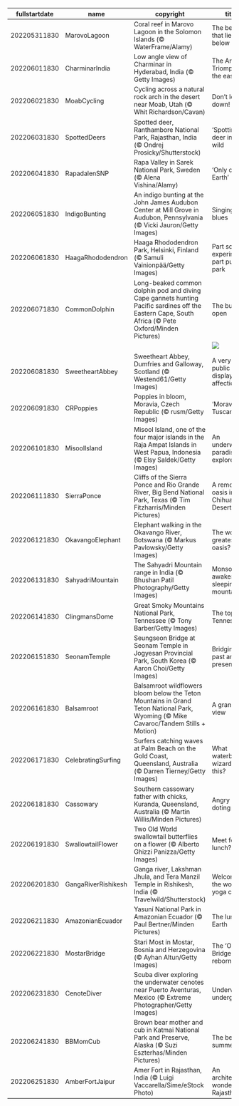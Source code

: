 |fullstartdate|name|copyright|title|image|
|--|--|--|--|--|
202205311830|MarovoLagoon|Coral reef in Marovo Lagoon in the Solomon Islands (© WaterFrame/Alamy)|The beauty that lies below|![](/en-IN/2022/06/202205311830MarovoLagoon.jpg)|
202206011830|CharminarIndia|Low angle view of Charminar in Hyderabad, India (© Getty Images)|The Arc de Triomphe of the east|![](/en-IN/2022/06/202206011830CharminarIndia.jpg)|
202206021830|MoabCycling|Cycling across a natural rock arch in the desert near Moab, Utah (© Whit Richardson/Cavan)|Don’t look down!|![](/en-IN/2022/06/202206021830MoabCycling.jpg)|
202206031830|SpottedDeers|Spotted deer, Ranthambore National Park, Rajasthan, India (© Ondrej Prosicky/Shutterstock)|‘Spotting’ deer in the wild|![](/en-IN/2022/06/202206031830SpottedDeers.jpg)|
202206041830|RapadalenSNP|Rapa Valley in Sarek National Park, Sweden (© Alena Vishina/Alamy)|‘Only one Earth’|![](/en-IN/2022/06/202206041830RapadalenSNP.jpg)|
202206051830|IndigoBunting|An indigo bunting at the John James Audubon Center at Mill Grove in Audubon, Pennsylvania (© Vicki Jauron/Getty Images)|Singing the blues|![](/en-IN/2022/06/202206051830IndigoBunting.jpg)|
202206061830|HaagaRhododendron|Haaga Rhododendron Park, Helsinki, Finland (© Samuli Vainionpää/Getty Images)|Part science experiment, part public park|![](/en-IN/2022/06/202206061830HaagaRhododendron.jpg)|
202206071830|CommonDolphin|Long-beaked common dolphin pod and diving Cape gannets hunting Pacific sardines off the Eastern Cape, South Africa (© Pete Oxford/Minden Pictures)|The buffet is open|![](/en-IN/2022/06/202206071830CommonDolphin.jpg)|
||||![](/en-IN/2022/06/.jpg)|
202206081830|SweetheartAbbey|Sweetheart Abbey, Dumfries and Galloway, Scotland (© Westend61/Getty Images)|A very public display of affection|![](/en-IN/2022/06/202206081830SweetheartAbbey.jpg)|
202206091830|CRPoppies|Poppies in bloom, Moravia, Czech Republic (© rusm/Getty Images)|‘Moravian Tuscany’|![](/en-IN/2022/06/202206091830CRPoppies.jpg)|
202206101830|MisoolIsland|Misool Island, one of the four major islands in the Raja Ampat Islands in West Papua, Indonesia (© Elsy Saldek/Getty Images)|An underwater paradise to explore|![](/en-IN/2022/06/202206101830MisoolIsland.jpg)|
202206111830|SierraPonce|Cliffs of the Sierra Ponce and Rio Grande River, Big Bend National Park, Texas (© Tim Fitzharris/Minden Pictures)|A remote oasis in the Chihuahuan Desert|![](/en-IN/2022/06/202206111830SierraPonce.jpg)|
202206121830|OkavangoElephant|Elephant walking in the Okavango River, Botswana (© Markus Pavlowsky/Getty Images)|The world’s greatest oasis?|![](/en-IN/2022/06/202206121830OkavangoElephant.jpg)|
202206131830|SahyadriMountain|The Sahyadri Mountain range in India (© Bhushan Patil Photography/Getty Images)|Monsoon awakens the sleeping mountains|![](/en-IN/2022/06/202206131830SahyadriMountain.jpg)|
202206141830|ClingmansDome|Great Smoky Mountains National Park, Tennessee (© Tony Barber/Getty Images)|The top of Tennessee|![](/en-IN/2022/06/202206141830ClingmansDome.jpg)|
202206151830|SeonamTemple|Seungseon Bridge at Seonam Temple in Jogyesan Provincial Park, South Korea (© Aaron Choi/Getty Images)|Bridging past and present|![](/en-IN/2022/06/202206151830SeonamTemple.jpg)|
202206161830|Balsamroot|Balsamroot wildflowers bloom below the Teton Mountains in Grand Teton National Park, Wyoming (© Mike Cavaroc/Tandem Stills + Motion)|A grand view|![](/en-IN/2022/06/202206161830Balsamroot.jpg)|
202206171830|CelebratingSurfing|Surfers catching waves at Palm Beach on the Gold Coast, Queensland, Australia (© Darren Tierney/Getty Images)|What waterborne wizardry is this?|![](/en-IN/2022/06/202206171830CelebratingSurfing.jpg)|
202206181830|Cassowary|Southern cassowary father with chicks, Kuranda, Queensland, Australia (© Martin Willis/Minden Pictures)|Angry bird, doting dad|![](/en-IN/2022/06/202206181830Cassowary.jpg)|
202206191830|SwallowtailFlower|Two Old World swallowtail butterflies on a flower (© Alberto Ghizzi Panizza/Getty Images)|Meet for lunch?|![](/en-IN/2022/06/202206191830SwallowtailFlower.jpg)|
202206201830|GangaRiverRishikesh|Ganga river, Lakshman Jhula, and Tera Manzil Temple in Rishikesh, India (© Travelwild/Shutterstock)|Welcome to the world's yoga capital|![](/en-IN/2022/06/202206201830GangaRiverRishikesh.jpg)|
202206211830|AmazonianEcuador|Yasuní National Park in Amazonian Ecuador (© Paul Bertner/Minden Pictures)|The lungs of Earth|![](/en-IN/2022/06/202206211830AmazonianEcuador.jpg)|
202206221830|MostarBridge|Stari Most in Mostar, Bosnia and Herzegovina (© Ayhan Altun/Getty Images)|The ‘Old Bridge,’ reborn|![](/en-IN/2022/06/202206221830MostarBridge.jpg)|
202206231830|CenoteDiver|Scuba diver exploring the underwater cenotes near Puerto Aventuras, Mexico (© Extreme Photographer/Getty Images)|Underwater underground|![](/en-IN/2022/06/202206231830CenoteDiver.jpg)|
202206241830|BBMomCub|Brown bear mother and cub in Katmai National Park and Preserve, Alaska (© Suzi Eszterhas/Minden Pictures)|The bears of summer|![](/en-IN/2022/06/202206241830BBMomCub.jpg)|
202206251830|AmberFortJaipur|Amer Fort in Rajasthan, India (© Luigi Vaccarella/Sime/eStock Photo)|An architectural wonder in Rajasthan|![](/en-IN/2022/06/202206251830AmberFortJaipur.jpg)|
